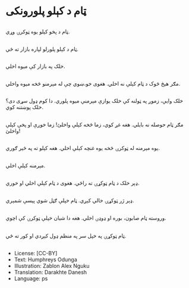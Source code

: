 # ټام د کېلو پلورونکی

##
ټام د پخو کېلو یوه ټوکرۍ وړي.

##
ټام د کېلو پلورلو لپاره بازار ته ځي.

##
خلک په بازار کې میوه اخلي.

##
مګر هیڅ څوک د ټام کېلې نه اخلي. هغوی خو،ښوي چې له مېرمنو څخه میوه واخلي.

##
خلک وایې، زموږ په ټولنه کې خلک یوازې مېرمنې میوه پلوري. دا کوم ډول سړی دی؟ خلک پوښتنه کوي.

##
مګر ټام حوصله نه بایلي. هغه غږ کوي، زما څخه کېلې واخلئ! زما خوږې او پخې کېلې واخلئ!

##
یوه مېرمنه له ټوکرۍ څخه یوه غنچه کېلې اخلي. هغه کېلو ته په ځیر ګوري.

##
مېرمنه کېلې اخلي.

##
ډېر خلک د ټام ټوکړۍ ته راځي. هغوی د ټام کېلې اخلي او خوري.

##
ډېر ژر ټوکړۍ خالي کېږي. ټام خپلې ګټل شوي پیسې شمېري.

##
وروسته ټام صابون، بوره او ډوډۍ اخلي. هغه دا شیان خپلې ټوکرۍ کې اچوي.

##
ټام ټوکړۍ په خپل سر په منظم ډول کېږدي او کور ته ځي.

##
* License: [CC-BY]
* Text: Humphreys Odunga
* Illustration: Zablon Alex Nguku
* Translation: Darakhte Danesh
* Language: ps
